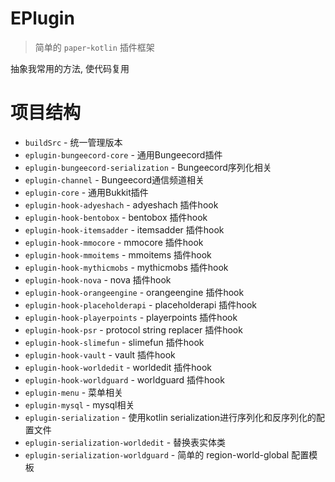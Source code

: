 # EPlugin

> 简单的 `paper`-`kotlin` 插件框架

抽象我常用的方法, 使代码复用

# 项目结构

- `buildSrc` - 统一管理版本
- `eplugin-bungeecord-core` - 通用Bungeecord插件
- `eplugin-bungeecord-serialization` - Bungeecord序列化相关
- `eplugin-channel` - Bungeecord通信频道相关
- `eplugin-core` - 通用Bukkit插件
- `eplugin-hook-adyeshach` - adyeshach 插件hook
- `eplugin-hook-bentobox` - bentobox 插件hook
- `eplugin-hook-itemsadder` - itemsadder 插件hook
- `eplugin-hook-mmocore` - mmocore 插件hook
- `eplugin-hook-mmoitems` - mmoitems 插件hook
- `eplugin-hook-mythicmobs` - mythicmobs 插件hook
- `eplugin-hook-nova` - nova 插件hook
- `eplugin-hook-orangeengine` - orangeengine 插件hook
- `eplugin-hook-placeholderapi` - placeholderapi 插件hook
- `eplugin-hook-playerpoints` - playerpoints 插件hook
- `eplugin-hook-psr` - protocol string replacer 插件hook
- `eplugin-hook-slimefun` - slimefun 插件hook
- `eplugin-hook-vault` - vault 插件hook
- `eplugin-hook-worldedit` - worldedit 插件hook
- `eplugin-hook-worldguard` - worldguard 插件hook
- `eplugin-menu` - 菜单相关
- `eplugin-mysql` - mysql相关
- `eplugin-serialization` - 使用kotlin serialization进行序列化和反序列化的配置文件
- `eplugin-serialization-worldedit` - 替换表实体类
- `eplugin-serialization-worldguard` - 简单的 region-world-global 配置模板
